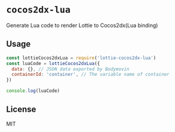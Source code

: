 # `cocos2dx-lua`

Generate Lua code to render Lottie to Cocos2dx(Lua binding)

## Usage

```js
const lottieCocos2dxLua = require('lottie-cocos2dx-lua')
const luaCode = lottieCocos2dxLua({
  data: {}, // JSON data exported by Bodymovin
  containerId: 'container', // The variable name of container
})

console.log(luaCode)
```

## License

MIT
